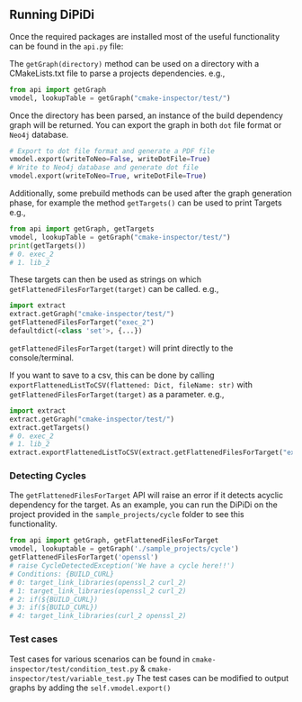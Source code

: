 ## Running DiPiDi

Once the required packages are installed most of the useful functionality can be found in the `api.py` file:

The `getGraph(directory)` method can be used on a directory with a CMakeLists.txt file to parse a projects dependencies.
  e.g.,
```python
from api import getGraph
vmodel, lookupTable = getGraph("cmake-inspector/test/")
```
Once the directory has been parsed, an instance of the build dependency graph will be returned. You can export the
graph in both `dot` file format or `Neo4j` database.
```python
# Export to dot file format and generate a PDF file
vmodel.export(writeToNeo=False, writeDotFile=True)
# Write to Neo4j database and generate dot file
vmodel.export(writeToNeo=True, writeDotFile=True)
```

Additionally, some prebuild methods can be used after the graph generation phase, for example the method
`getTargets()` can be used to print Targets
  e.g.,
```python
from api import getGraph, getTargets
vmodel, lookupTable = getGraph("cmake-inspector/test/")
print(getTargets())
# 0. exec_2
# 1. lib_2
```
These targets can then be used as strings on which `getFlattenedFilesForTarget(target)` can be called.
  e.g.,
```python
import extract
extract.getGraph("cmake-inspector/test/")
getFlattenedFilesForTarget("exec_2")
defaultdict(<class 'set'>, {...})
```
`getFlattenedFilesForTarget(target)` will print directly to the console/terminal.

If you want to save to a csv, this can be done by calling  `exportFlattenedListToCSV(flattened: Dict, fileName: str)` with `getFlattenedFilesForTarget(target)` as a parameter.
e.g.,
```python
import extract
extract.getGraph("cmake-inspector/test/")
extract.getTargets()
# 0. exec_2
# 1. lib_2
extract.exportFlattenedListToCSV(extract.getFlattenedFilesForTarget("exec_2"), "outputFile.csv")
```

### Detecting Cycles
The `getFlattenedFilesForTarget` API will raise an error if it detects acyclic dependency for the target. As an example,
you can run the DiPiDi on the project provided in the `sample_projects/cycle` folder to see this functionality.
```python
from api import getGraph, getFlattenedFilesForTarget
vmodel, lookuptable = getGraph('./sample_projects/cycle')
getFlattenedFilesForTarget('openssl')
# raise CycleDetectedException('We have a cycle here!!')
# Conditions: {BUILD_CURL}
# 0: target_link_libraries(openssl_2 curl_2)
# 1: target_link_libraries(openssl_2 curl_2)
# 2: if(${BUILD_CURL})
# 3: if(${BUILD_CURL})
# 4: target_link_libraries(curl_2 openssl_2)
```

### Test cases

Test cases for various scenarios can be found in `cmake-inspector/test/condition_test.py` & `cmake-inspector/test/variable_test.py`
The test cases can be modified to output graphs by adding the `self.vmodel.export()`